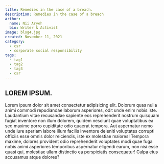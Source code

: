 ```yaml
---
title: Remedies in the case of a breach.
description: Remedies in the case of a breach
arthor:
  name: Nii Aryeh
  bio: Writer & Activist
image: blog4.jpg
created: November 11, 2021
category:
  - csr
  - corporate social responsibility
tags:
  - tag1
  - tag2
  - tag3
  - csr
---
```


## LOREM IPSUM.

Lorem ipsum dolor sit amet consectetur adipisicing elit. Dolorum quas nulla animi commodi repudiandae laborum asperiores, odit unde enim nobis iste. Laudantium vitae recusandae sapiente eos reprehenderit nostrum quisquam fugiat inventore non illum dolorem, quidem nesciunt quae voluptatibus ea sed maxime porro cupiditate odio quaerat tempora. Aut aspernatur nemo unde iure aperiam labore illum facilis inventore deleniti voluptates corrupti officiis esse omnis dolor reiciendis, iste ex molestiae maiores! Tempora maxime, dolores provident odio reprehenderit voluptates modi quae fuga nobis animi asperiores temporibus aspernatur eligendi earum, non nisi esse quasi qui, molestiae ullam distinctio ea perspiciatis consequatur! Culpa eius accusamus atque dolores?
